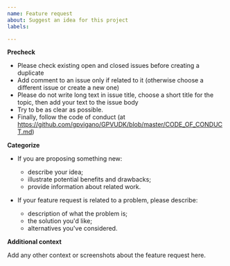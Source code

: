 ```yaml
---
name: Feature request
about: Suggest an idea for this project
labels: 

---
```


**Precheck**

* Please check existing open and closed issues before creating a duplicate
* Add comment to an issue only if related to it (otherwise choose a different issue or create a new one)
* Please do not write long text in issue title, choose a short title for the topic, then add your text to the issue body
* Try to be as clear as possible.
* Finally, follow the code of conduct (at <https://github.com/gpvigano/GPVUDK/blob/master/CODE_OF_CONDUCT.md>)

**Categorize**

* If you are proposing something new:
  - describe your idea;
  - illustrate potential benefits and drawbacks;
  - provide information about related work.

* If your feature request is related to a problem, please describe:
  - description of what the problem is;
  - the solution you'd like;
  - alternatives you've considered.

**Additional context**

Add any other context or screenshots about the feature request here.
